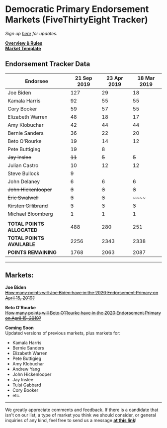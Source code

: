 # Democratic Primary Endorsement Markets (FiveThirtyEight Tracker)
_Sign up [here](http://bit.ly/2020projectsignup) for updates._

**[Overview & Rules](https://2020project.github.io/dem2020primary/538rules)  
[Market Template](https://2020project.github.io/dem2020primary/538template)**

## Endorsement Tracker Data
|  **Endorsee** | **21 Sep 2019** | **23 Apr 2019** | **18 Mar 2019** |
| --- | --- | --- | --- |
|  Joe Biden | 127 | 29 | 18 |
|  Kamala Harris | 92 | 55 | 55 |
|  Cory Booker | 59 | 57 | 55 |
|  Elizabeth Warren | 48 | 18 | 17 |
|  Amy Klobuchar | 42 | 44 | 44 |
|  Bernie Sanders | 36 | 22 | 20 |
|  Beto O'Rourke | 19 | 14 | 12 |
|  Pete Buttigieg | 19 | 8 |  |
|  ~~Jay Inslee~~ | ~~11~~ | ~~5~~ | ~~5~~ |
|  Julian Castro | 10 | 12 | 12 |
|  Steve Bullock | 9 |  |  |
|  John Delaney | 6 | 6 | 6 |
|  ~~John Hickenlooper~~ | ~~3~~ | ~~3~~ | ~~3~~ |
|  ~~Eric Swalwell~~ | ~~3~~ | ~~3~~ | ~~~~ |
|  ~~Kirsten Gillibrand~~ | ~~3~~ | ~~3~~ | ~~3~~ |
|  ~~Michael Bloomberg~~ | ~~1~~ | ~~1~~ | ~~1~~ |
|   |  |  |  |
|  **TOTAL POINTS ALLOCATED** | 488 | 280 | 251 |
|  **TOTAL POINTS AVAILABLE** | 2256 | 2343 | 2338 |
|  **POINTS REMAINING** | 1768 | 2063 | 2087 |


------
## Markets:
**Joe Biden**  
~~[How many points will Joe Biden have in the 2020 Endorsement Primary on April 15, 2019?](https://2020project.github.io/dem2020primary/538biden)~~

**Beto O'Rourke**  
~~[How many points will Beto O'Rourke have in the 2020 Endorsement Primary on April 15, 2019?](https://2020project.github.io/dem2020primary/538orourke)~~   


**Coming Soon**  
Updated versions of previous markets, plus markets for:
- Kamala Harris
- Bernie Sanders
- Elizabeth Warren
- Pete Buttigieg
- Amy Klobuchar
- Andrew Yang
- John Hickenlooper
- Jay Inslee
- Tulsi Gabbard
- Cory Booker
- etc.
-----
We greatly appreciate comments and feedback. If there is a candidate that isn't on our list, a type of market you think we should consider, or general inquiries of any kind, feel free to send us a message [**at this link**](http://bit.ly/2020marketfeedback)!
